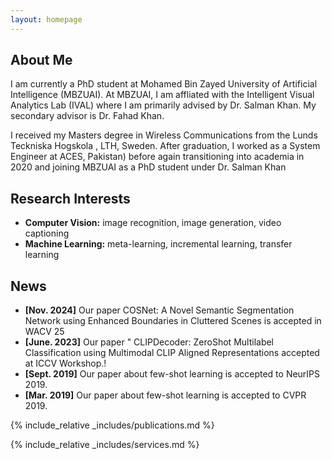 ```yaml
---
layout: homepage
---
```


## About Me

I am currently a PhD student at Mohamed Bin Zayed University of Artificial Intelligence (MBZUAI). At MBZUAI, I am affliated with the Intelligent Visual Analytics Lab (IVAL) where I am primarily advised by Dr. Salman Khan. My secondary advisor is Dr. Fahad Khan.

I received my Masters degree in Wireless Communications from the Lunds Teckniska Hogskola , LTH, Sweden. After graduation, I worked as a System Engineer at ACES, Pakistan) before again transitioning into academia in 2020 and joining MBZUAI as a PhD student under Dr. Salman Khan
## Research Interests

- **Computer Vision:** image recognition, image generation, video captioning
- **Machine Learning:** meta-learning, incremental learning, transfer learning

## News

- **[Nov. 2024]** Our paper COSNet: A Novel Semantic Segmentation Network using Enhanced Boundaries in Cluttered Scenes is accepted in WACV 25
- **[June. 2023]** Our paper " CLIPDecoder: ZeroShot Multilabel Classification using Multimodal CLIP Aligned Representations accepted at ICCV Workshop.!
- **[Sept. 2019]** Our paper about few-shot learning is accepted to NeurIPS 2019.
- **[Mar. 2019]** Our paper about few-shot learning is accepted to CVPR 2019.

{% include_relative _includes/publications.md %}

{% include_relative _includes/services.md %}
